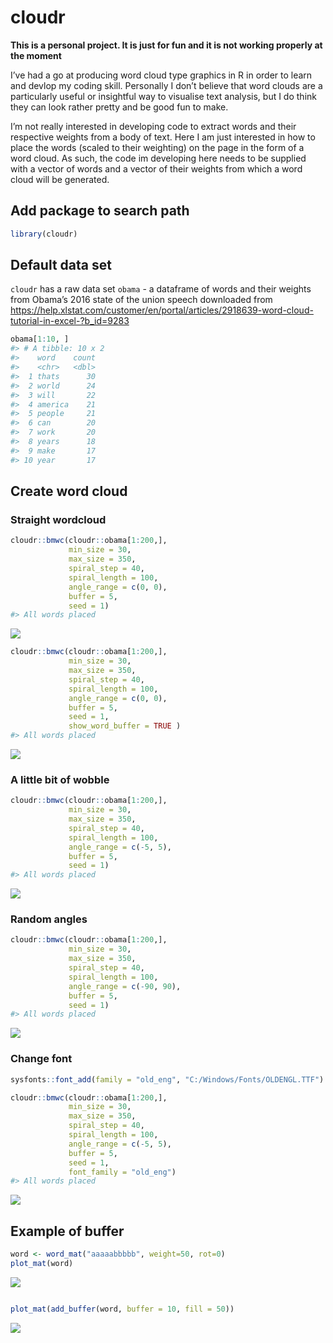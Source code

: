 
<!-- README.md is generated from README.Rmd. Please edit that file -->

# cloudr

<!-- badges: start -->

<!-- badges: end -->

**This is a personal project. It is just for fun and it is not working
properly at the moment**

I’ve had a go at producing word cloud type graphics in R in order to
learn and devlop my coding skill. Personally I don’t believe that word
clouds are a particularly useful or insightful way to visualise text
analysis, but I do think they can look rather pretty and be good fun to
make.

I’m not really interested in developing code to extract words and their
respective weights from a body of text. Here I am just interested in how
to place the words (scaled to their weighting) on the page in the form
of a word cloud. As such, the code im developing here needs to be
supplied with a vector of words and a vector of their weights from which
a word cloud will be generated.

## Add package to search path

``` r
library(cloudr)
```

## Default data set

`cloudr` has a raw data set `obama` - a dataframe of words and their
weights from Obama’s 2016 state of the union speech downloaded from
<https://help.xlstat.com/customer/en/portal/articles/2918639-word-cloud-tutorial-in-excel-?b_id=9283>

``` r
obama[1:10, ]
#> # A tibble: 10 x 2
#>    word    count
#>    <chr>   <dbl>
#>  1 thats      30
#>  2 world      24
#>  3 will       22
#>  4 america    21
#>  5 people     21
#>  6 can        20
#>  7 work       20
#>  8 years      18
#>  9 make       17
#> 10 year       17
```

## Create word cloud

### Straight wordcloud

``` r
cloudr::bmwc(cloudr::obama[1:200,],
             min_size = 30,
             max_size = 350,
             spiral_step = 40,
             spiral_length = 100,
             angle_range = c(0, 0),
             buffer = 5,
             seed = 1)
#> All words placed
```

<img src="man/figures/README-unnamed-chunk-4-1.png" style="display: block; margin: auto;" />

``` r
cloudr::bmwc(cloudr::obama[1:200,],
             min_size = 30,
             max_size = 350,
             spiral_step = 40,
             spiral_length = 100,
             angle_range = c(0, 0),
             buffer = 5,
             seed = 1,
             show_word_buffer = TRUE )
#> All words placed
```

<img src="man/figures/README-unnamed-chunk-5-1.png" style="display: block; margin: auto;" />

### A little bit of wobble

``` r
cloudr::bmwc(cloudr::obama[1:200,],
             min_size = 30,
             max_size = 350,
             spiral_step = 40,
             spiral_length = 100,
             angle_range = c(-5, 5),
             buffer = 5,
             seed = 1)
#> All words placed
```

<img src="man/figures/README-unnamed-chunk-6-1.png" style="display: block; margin: auto;" />

### Random angles

``` r
cloudr::bmwc(cloudr::obama[1:200,],
             min_size = 30,
             max_size = 350,
             spiral_step = 40,
             spiral_length = 100,
             angle_range = c(-90, 90),
             buffer = 5,
             seed = 1)
#> All words placed
```

<img src="man/figures/README-unnamed-chunk-7-1.png" style="display: block; margin: auto;" />

### Change font

``` r
sysfonts::font_add(family = "old_eng", "C:/Windows/Fonts/OLDENGL.TTF")

cloudr::bmwc(cloudr::obama[1:200,],
             min_size = 30,
             max_size = 350,
             spiral_step = 40,
             spiral_length = 100,
             angle_range = c(-5, 5),
             buffer = 5,
             seed = 1,
             font_family = "old_eng")
#> All words placed
```

<img src="man/figures/README-unnamed-chunk-8-1.png" style="display: block; margin: auto;" />

## Example of buffer

``` r
word <- word_mat("aaaaabbbbb", weight=50, rot=0)
plot_mat(word)
```

<img src="man/figures/README-unnamed-chunk-9-1.png" style="display: block; margin: auto;" />

``` r

plot_mat(add_buffer(word, buffer = 10, fill = 50))
```

<img src="man/figures/README-unnamed-chunk-9-2.png" style="display: block; margin: auto;" />
